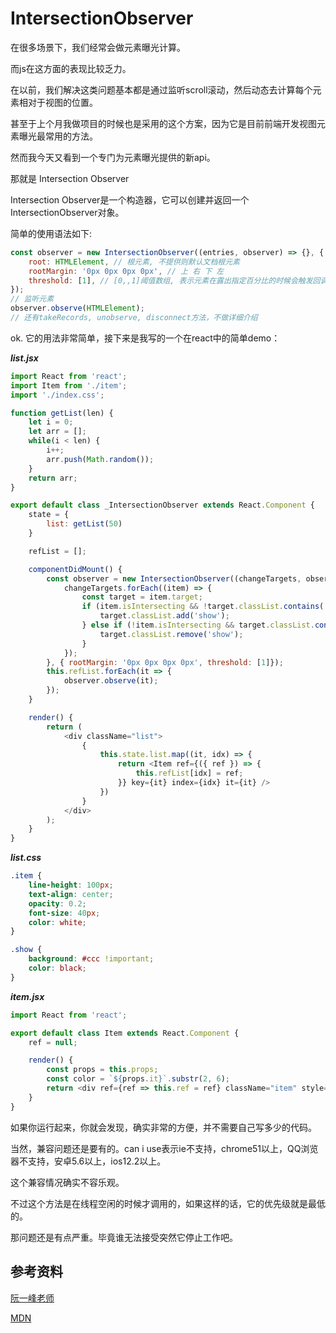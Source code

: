 # IntersectionObserver

在很多场景下，我们经常会做元素曝光计算。

而js在这方面的表现比较乏力。

在以前，我们解决这类问题基本都是通过监听scroll滚动，然后动态去计算每个元素相对于视图的位置。

甚至于上个月我做项目的时候也是采用的这个方案，因为它是目前前端开发视图元素曝光最常用的方法。

然而我今天又看到一个专门为元素曝光提供的新api。

那就是 Intersection Observer

Intersection Observer是一个构造器，它可以创建并返回一个IntersectionObserver对象。

简单的使用语法如下:

```javascript
const observer = new IntersectionObserver((entries, observer) => {}, { // 配置可选
    root: HTMLElement, // 根元素, 不提供则默认文档根元素
    rootMargin: '0px 0px 0px 0px', // 上 右 下 左
    threshold: [1], // [0,,1]阈值数组, 表示元素在露出指定百分比的时候会触发回调
});
// 监听元素
observer.observe(HTMLElement);
// 还有takeRecords, unobserve, disconnect方法，不做详细介绍
```

ok. 它的用法非常简单，接下来是我写的一个在react中的简单demo：

***list.jsx***

```javascript
import React from 'react';
import Item from './item';
import './index.css';

function getList(len) {
    let i = 0;
    let arr = [];
    while(i < len) {
        i++;
        arr.push(Math.random());
    }
    return arr;
}

export default class _IntersectionObserver extends React.Component {
    state = {
        list: getList(50)
    }

    refList = [];

    componentDidMount() {
        const observer = new IntersectionObserver((changeTargets, observer) => {
            changeTargets.forEach((item) => {
                const target = item.target;
                if (item.isIntersecting && !target.classList.contains('show')) {
                    target.classList.add('show');
                } else if (!item.isIntersecting && target.classList.contains('show')) {
                    target.classList.remove('show');
                }
            });
        }, { rootMargin: '0px 0px 0px 0px', threshold: [1]});
        this.refList.forEach(it => {
            observer.observe(it);
        });
    }

    render() {
        return (
            <div className="list">
                {
                    this.state.list.map((it, idx) => {
                        return <Item ref={({ ref }) => {
                            this.refList[idx] = ref;
                        }} key={it} index={idx} it={it} />
                    })
                }
            </div>
        );
    }
}
```

***list.css***

```css
.item {
    line-height: 100px;
    text-align: center;
    opacity: 0.2;
    font-size: 40px;
    color: white;
}

.show {
    background: #ccc !important;
    color: black;
}
```

***item.jsx***

```javascript
import React from 'react';

export default class Item extends React.Component {
    ref = null;

    render() {
        const props = this.props;
        const color = `${props.it}`.substr(2, 6);
        return <div ref={ref => this.ref = ref} className="item" style={{background: `#${color}`}}>{props.index}</div>;
    }
}
```

如果你运行起来，你就会发现，确实非常的方便，并不需要自己写多少的代码。

当然，兼容问题还是要有的。can i use表示ie不支持，chrome51以上，QQ浏览器不支持，安卓5.6以上，ios12.2以上。

这个兼容情况确实不容乐观。

不过这个方法是在线程空闲的时候才调用的，如果这样的话，它的优先级就是最低的。

那问题还是有点严重。毕竟谁无法接受突然它停止工作吧。

## 参考资料

[阮一峰老师](https://www.ruanyifeng.com/blog/2016/11/intersectionobserver_api.html)

[MDN](https://developer.mozilla.org/zh-CN/docs/Web/API/IntersectionObserver)
